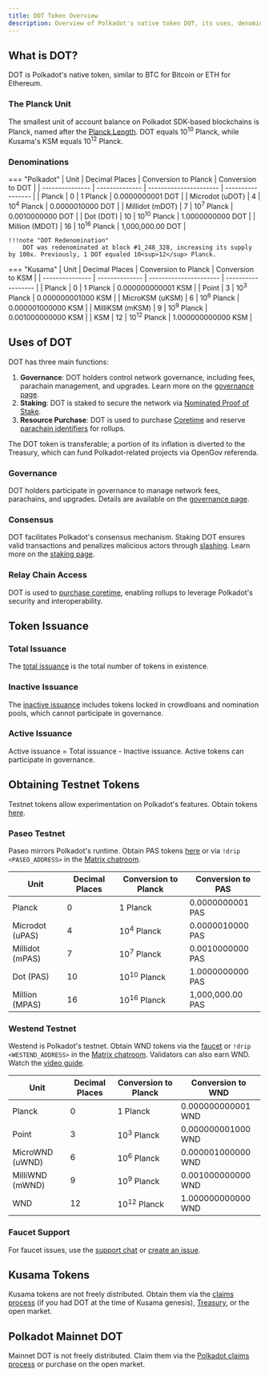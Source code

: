 ```yaml
---
title: DOT Token Overview
description: Overview of Polkadot's native token DOT, its uses, denominations, and how to obtain it.
---
```


## What is DOT?

DOT is Polkadot's native token, similar to BTC for Bitcoin or ETH for Ethereum.

### The Planck Unit

The smallest unit of account balance on Polkadot SDK-based blockchains is Planck, named after the [Planck Length](https://en.wikipedia.org/wiki/Planck_length). DOT equals 10<sup>10</sup> Planck, while Kusama's KSM equals 10<sup>12</sup> Planck.

### Denominations

=== "Polkadot"
    | Unit            | Decimal Places | Conversion to Planck   | Conversion to DOT |
    | --------------- | -------------- | ---------------------- | ----------------- |
    | Planck          | 0              | 1 Planck               | 0.0000000001 DOT  |
    | Microdot (uDOT) | 4              | 10<sup>4</sup> Planck  | 0.0000010000 DOT  |
    | Millidot (mDOT) | 7              | 10<sup>7</sup> Planck  | 0.0010000000 DOT  |
    | Dot (DOT)       | 10             | 10<sup>10</sup> Planck | 1.0000000000 DOT  |
    | Million (MDOT)  | 16             | 10<sup>16</sup> Planck | 1,000,000.00 DOT  |

    !!!note "DOT Redenomination"
        DOT was redenominated at block #1_248_328, increasing its supply by 100x. Previously, 1 DOT equaled 10<sup>12</sup> Planck.

=== "Kusama"
    | Unit            | Decimal Places | Conversion to Planck   | Conversion to KSM  |
    | --------------- | -------------- | ---------------------- | ------------------ |
    | Planck          | 0              | 1 Planck               | 0.000000000001 KSM |
    | Point           | 3              | 10<sup>3</sup> Planck  | 0.000000001000 KSM |
    | MicroKSM (uKSM) | 6              | 10<sup>6</sup> Planck  | 0.000001000000 KSM |
    | MilliKSM (mKSM) | 9              | 10<sup>9</sup> Planck  | 0.001000000000 KSM |
    | KSM             | 12             | 10<sup>12</sup> Planck | 1.000000000000 KSM |

## Uses of DOT

DOT has three main functions:

1. **Governance**: DOT holders control network governance, including fees, parachain management, and upgrades. Learn more on the [governance page](./learn-polkadot-opengov.md).
2. **Staking**: DOT is staked to secure the network via [Nominated Proof of Stake](./learn-staking.md).
3. **Resource Purchase**: DOT is used to purchase [Coretime](../general/glossary.md#coretime) and reserve [parachain identifiers](../general/glossary.md#paraid) for rollups.

The DOT token is transferable; a portion of its inflation is diverted to the Treasury, which can fund Polkadot-related projects via OpenGov referenda.

### Governance

DOT holders participate in governance to manage network fees, parachains, and upgrades. Details are available on the [governance page](./learn-polkadot-opengov.md).

### Consensus

DOT facilitates Polkadot's consensus mechanism. Staking DOT ensures valid transactions and penalizes malicious actors through [slashing](./learn-offenses.md). Learn more on the [staking page](./learn-staking.md).

### Relay Chain Access

DOT is used to [purchase coretime](./learn-agile-coretime.md), enabling rollups to leverage Polkadot's security and interoperability.

## Token Issuance

### Total Issuance

The [total issuance](../general/chain-state-values.md) is the total number of tokens in existence.

### Inactive Issuance

The [inactive issuance](../general/chain-state-values.md) includes tokens locked in crowdloans and nomination pools, which cannot participate in governance.

### Active Issuance

Active issuance = Total issuance - Inactive issuance. Active tokens can participate in governance.

## Obtaining Testnet Tokens

Testnet tokens allow experimentation on Polkadot's features. Obtain tokens [here](https://faucet.polkadot.io/).

### Paseo Testnet

Paseo mirrors Polkadot's runtime. Obtain PAS tokens [here](https://faucet.polkadot.io/) or via `!drip <PASEO_ADDRESS>` in the [Matrix chatroom](https://matrix.to/#/#paseo_faucet:matrix.org).

| Unit            | Decimal Places | Conversion to Planck   | Conversion to PAS |
| --------------- | -------------- | ---------------------- | ----------------- |
| Planck          | 0              | 1 Planck               | 0.0000000001 PAS  |
| Microdot (uPAS) | 4              | 10<sup>4</sup> Planck  | 0.0000010000 PAS  |
| Millidot (mPAS) | 7              | 10<sup>7</sup> Planck  | 0.0010000000 PAS  |
| Dot (PAS)       | 10             | 10<sup>10</sup> Planck | 1.0000000000 PAS  |
| Million (MPAS)  | 16             | 10<sup>16</sup> Planck | 1,000,000.00 PAS  |

### Westend Testnet

Westend is Polkadot's testnet. Obtain WND tokens via the [faucet](https://faucet.polkadot.io/westend) or `!drip <WESTEND_ADDRESS>` in the [Matrix chatroom](https://matrix.to/#/#westend_faucet:matrix.org). Validators can also earn WND. Watch the [video guide](https://www.youtube.com/watch?v=0ji0ccZyb3k).

| Unit            | Decimal Places | Conversion to Planck   | Conversion to WND  |
| --------------- | -------------- | ---------------------- | ------------------ |
| Planck          | 0              | 1 Planck               | 0.000000000001 WND |
| Point           | 3              | 10<sup>3</sup> Planck  | 0.000000001000 WND |
| MicroWND (uWND) | 6              | 10<sup>6</sup> Planck  | 0.000001000000 WND |
| MilliWND (mWND) | 9              | 10<sup>9</sup> Planck  | 0.001000000000 WND |
| WND             | 12             | 10<sup>12</sup> Planck | 1.000000000000 WND |

### Faucet Support

For faucet issues, use the [support chat](https://matrix.to/#/#faucets-support:matrix.org) or [create an issue](https://github.com/paritytech/polkadot-testnet-faucet/issues/new/choose).

## Kusama Tokens

Kusama tokens are not freely distributed. Obtain them via the [claims process](https://claim.kusama.network/) (if you had DOT at the time of Kusama genesis), [Treasury](./archive/learn-treasury.md), or the open market.

## Polkadot Mainnet DOT

Mainnet DOT is not freely distributed. Claim them via the [Polkadot claims process](https://claims.polkadot.network/) or purchase on the open market.
